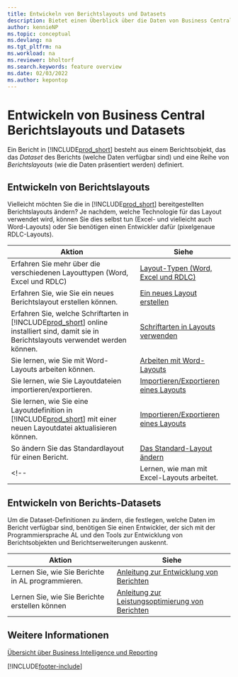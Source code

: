 ```yaml
---
title: Entwickeln von Berichtslayouts und Datasets
description: Bietet einen Überblick über die Daten von Business Central.
author: kennieNP
ms.topic: conceptual
ms.devlang: na
ms.tgt_pltfrm: na
ms.workload: na
ms.reviewer: bholtorf
ms.search.keywords: feature overview
ms.date: 02/03/2022
ms.author: kepontop
---
```


# Entwickeln von Business Central Berichtslayouts und Datasets

Ein Bericht in [!INCLUDE[prod_short](includes/prod_short.md)] besteht aus einem Berichtsobjekt, das das _Dataset_ des Berichts (welche Daten verfügbar sind) und eine Reihe von _Berichtslayouts_ (wie die Daten präsentiert werden) definiert.  

## Entwickeln von Berichtslayouts

Vielleicht möchten Sie die in [!INCLUDE[prod_short](includes/prod_short.md)] bereitgestellten Berichtslayouts ändern? Je nachdem, welche Technologie für das Layout verwendet wird, können Sie dies selbst tun (Excel- und vielleicht auch Word-Layouts) oder Sie benötigen einen Entwickler dafür (pixelgenaue RDLC-Layouts).

| Aktion | Siehe |
|--|--|
| Erfahren Sie mehr über die verschiedenen Layouttypen (Word, Excel und RDLC) | [Layout-Typen (Word, Excel und RDLC)](ui-manage-report-layouts.md) |
| Erfahren Sie, wie Sie ein neues Berichtslayout erstellen können. | [Ein neues Layout erstellen](ui-how-create-custom-report-layout.md) |
| Erfahren Sie, welche Schriftarten in [!INCLUDE[prod_short](includes/prod_short.md)] online installiert sind, damit sie in Berichtslayouts verwendet werden können. | [Schriftarten in Layouts verwenden](ui-fonts.md) |
| Sie lernen, wie Sie mit Word-Layouts arbeiten können. | [Arbeiten mit Word-Layouts](ui-how-add-fields-word-report-layout.md) |
| Sie lernen, wie Sie Layoutdateien importieren/exportieren. | [Importieren/Exportieren eines Layouts](ui-how-import-and-export-report-layout.md) |
| Sie lernen, wie Sie eine Layoutdefinition in [!INCLUDE[prod_short](includes/prod_short.md)] mit einer neuen Layoutdatei aktualisieren können. | [Importieren/Exportieren eines Layouts](ui-how-import-and-export-report-layout.md) |
| So ändern Sie das Standardlayout für einen Bericht. | [Das Standard-Layout ändern](ui-how-change-layout-currently-used-report.md) |
<!-- | Lernen, wie man mit Excel-Layouts arbeitet. | [Arbeiten mit Excel-Layouts](ui-how-add-fields-word-report-layout.md) | -->

## Entwickeln von Berichts-Datasets

 Um die Dataset-Definitionen zu ändern, die festlegen, welche Daten im Bericht verfügbar sind, benötigen Sie einen Entwickler, der sich mit der Programmiersprache AL und den Tools zur Entwicklung von Berichtsobjekten und Berichtserweiterungen auskennt.

| Aktion | Siehe |
|--|--|
| Lernen Sie, wie Sie Berichte in AL programmieren. | [Anleitung zur Entwicklung von Berichten](/dynamics365/business-central/dev-itpro/developer/devenv-reports) |
| Lernen Sie, wie Sie Berichte erstellen können | [Anleitung zur Leistungsoptimierung von Berichten](/dynamics365/business-central/dev-itpro/performance/performance-developer#writing-efficient-reports) |

## Weitere Informationen

[Übersicht über Business Intelligence und Reporting](reports-use-reports.md)


[!INCLUDE[footer-include](includes/footer-banner.md)]